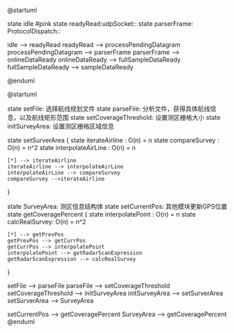 @startuml

state idle #pink
state readyRead:udpSocket::
state parserFrame: ProtocolDispatch::

idle --> readyRead
readyRead --> processPendingDatagram
processPendingDatagram --> parserFrame
parserFrame --> onlineDataReady
onlineDataReady --> fullSampleDataReady
fullSampleDataReady --> sampleDataReady

@enduml

@startuml

state setFile: 选择航线规划文件
state parseFile: 分析文件，获得具体航线信息，以及航线矩形范围
state setCoverageThreshold: 设置测区栅格大小
state initSurveyArea: 设置测区栅格区域信息

state setSurverArea { 
    state iterateAirline : O(n) = n
    state compareSurvey : O(n) = n^2
    state interpolateAirLine : O(n) = n

    [*] --> iterateAirline
    iterateAirline --> interpolateAirLine
    interpolateAirLine --> compareSurvey
    compareSurvey -->iterateAirline

}

state SurveyArea: 测区信息结构体
state setCurrentPos: 其他模块更新GPS位置
state getCoveragePercent {
    state interpolatePoint : O(n) = n
    state calcRealSurvey: O(n) = n^2

    [*] --> getPrevPos
    getPrevPos --> getCurrPos
    getCurrPos --> interpolatePoint
    interpolatePoint --> getRadarScanExpression
    getRadarScanExpression --> calcRealSurvey
}

setFile --> parseFile
parseFile --> setCoverageThreshold
setCoverageThreshold --> initSurveyArea
initSurveyArea --> setSurverArea
setSurverArea --> SurveyArea

setCurrentPos --> getCoveragePercent
SurveyArea --> getCoveragePercent
@enduml
